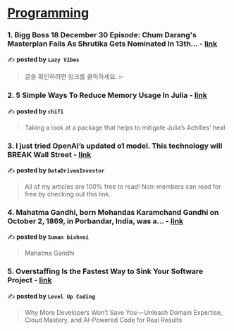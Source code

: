 
<h1><a href=https://medium.com/tag/programming/recommended target="_blank" rel="noopener noreferrer">Programming</a></h1>
<h3>1. Bigg Boss 18 December 30 Episode: Chum Darang's Masterplan Fails As Shrutika Gets Nominated In 13th… - <a href="https://medium.com/@LazyVibes/bigg-boss-18-december-30-episode-chum-darangs-masterplan-fails-as-shrutika-gets-nominated-in-13th-a3fa3e9ce0a0" target="_blank" rel="noopener noreferrer">link</a></h3>

✍️ **posted by `Lazy Vibes`**

<blockquote>글을 확인하려면 링크를 클릭하세요. ⌲</blockquote>

<h3>2. 5 Simple Ways To Reduce Memory Usage In Julia - <a href="https://medium.com/chifi-media/5-simple-ways-to-reduce-memory-usage-in-julia-19bccea6d21b" target="_blank" rel="noopener noreferrer">link</a></h3>

✍️ **posted by `chifi`**

<blockquote>Taking a look at a package that helps to mitigate Julia’s Achilles’ heal.</blockquote>

<h3>3. I just tried OpenAI’s updated o1 model. This technology will BREAK Wall Street - <a href="https://medium.com/datadriveninvestor/i-just-tried-openais-updated-o1-model-this-technology-will-break-wall-street-5f99bcdac976" target="_blank" rel="noopener noreferrer">link</a></h3>

✍️ **posted by `DataDrivenInvestor`**

<blockquote>All of my articles are 100% free to read! Non-members can read for free by checking out this link.</blockquote>

<h3>4. Mahatma Gandhi, born Mohandas Karamchand Gandhi on October 2, 1869, in Porbandar, India, was a… - <a href="https://medium.com/@shivrampura143/mahatma-gandhi-born-mohandas-karamchand-gandhi-on-october-2-1869-in-porbandar-india-was-a-3a6eb4518096" target="_blank" rel="noopener noreferrer">link</a></h3>

✍️ **posted by `Suman bishnoi`**

<blockquote>Mahatma Gandhi</blockquote>

<h3>5. Overstaffing Is the Fastest Way to Sink Your Software Project - <a href="https://medium.com/gitconnected/overstaffing-is-the-fastest-way-to-sink-your-software-project-d2d9c0545c36" target="_blank" rel="noopener noreferrer">link</a></h3>

✍️ **posted by `Level Up Coding`**

<blockquote>Why More Developers Won’t Save You — Unleash Domain Expertise, Cloud Mastery, and AI-Powered Code for Real Results</blockquote>

